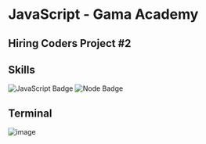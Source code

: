 # JavaScript - Gama Academy

## Hiring Coders Project #2

## Skills
![JavaScript Badge](https://img.shields.io/badge/JavaScript-F7DF1E?style=for-the-badge&logo=javascript&logoColor=black)
![Node Badge](https://img.shields.io/badge/Node.js-43853D?style=for-the-badge&logo=node.js&logoColor=white)

## Terminal

![image](https://user-images.githubusercontent.com/65916297/125559439-e36582c1-8373-4175-9d96-069bf39246a9.png)



